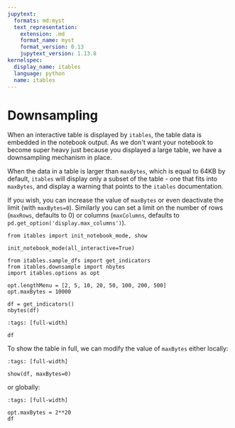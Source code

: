```yaml
---
jupytext:
  formats: md:myst
  text_representation:
    extension: .md
    format_name: myst
    format_version: 0.13
    jupytext_version: 1.13.8
kernelspec:
  display_name: itables
  language: python
  name: itables
---
```


# Downsampling

When an interactive table is displayed by `itables`, the table data is embedded in the notebook output. As we don't want your notebook to become super heavy just because you displayed a large table, we have a downsampling mechanism in place.

When the data in a table is larger than `maxBytes`, which is equal to 64KB by default, `itables` will display only a subset of the table - one that fits into `maxBytes`, and display a warning that points to the `itables` documentation.

If you wish, you can increase the value of `maxBytes` or even deactivate the limit (with `maxBytes=0`). Similarly you can set a limit on the number of rows (`maxRows`, defaults to 0) or columns (`maxColumns`, defaults to `pd.get_option('display.max_columns')`).

```{code-cell}
from itables import init_notebook_mode, show

init_notebook_mode(all_interactive=True)
```

```{code-cell}
from itables.sample_dfs import get_indicators
from itables.downsample import nbytes
import itables.options as opt

opt.lengthMenu = [2, 5, 10, 20, 50, 100, 200, 500]
opt.maxBytes = 10000

df = get_indicators()
nbytes(df)
```

```{code-cell}
:tags: [full-width]

df
```

To show the table in full, we can modify the value of `maxBytes` either locally:

```{code-cell}
:tags: [full-width]

show(df, maxBytes=0)
```

or globally:

```{code-cell}
:tags: [full-width]

opt.maxBytes = 2**20
df
```
